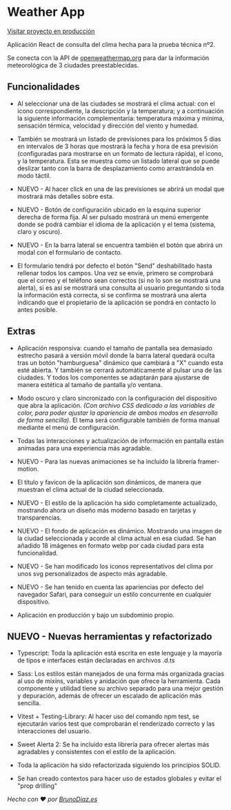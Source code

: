 # Weather App

[Visitar proyecto en producción](https://weatherapp.brunodiaz.es)

Aplicación React de consulta del clima hecha para la prueba técnica nº2.

Se conecta con la API de [openweathermap.org](https://openweathermap.org) para dar la información meteorológica de 3 ciudades preestablecidas.

## Funcionalidades

* Al seleccionar una de las ciudades se mostrará el clima actual: con el icono correspondiente, la descripción y la temperatura; y a continuación la siguiente información complementaria: temperatura máxima y mínima, sensación térmica, velocidad y dirección del viento y humedad.

* También se mostrará un listado de previsiones para los próximos 5 días en intervalos de 3 horas que mostrará la fecha y hora de esa previsión (configuradas para mostrarse en un formato de lectura rápida), el icono, y la temperatura. Esta se muestra como un listado lateral que se puede deslizar tanto con la barra de desplazamiento como arrastrándola en modo táctil.

* NUEVO - Al hacer click en una de las previsiones se abrirá un modal que mostrará más detalles sobre esta.

* NUEVO - Botón de configuración ubicado en la esquina superior derecha de forma fija. Al ser pulsado mostrará un menú emergente donde se podrá cambiar el idioma de la aplicación y el tema (sistema, claro y oscuro).


* NUEVO - En la barra lateral se encuentra también el botón que abrirá un modal con el formulario de contacto.

* El formulario tendrá por defecto el botón "Send" deshabilitado hasta rellenar todos los campos. Una vez se envíe, primero se comprobará que el correo y el teléfono sean correctos (si no lo son se mostrará una alerta), si es así se mostrará una consulta al usuario preguntando si toda la información está correcta, si se confirma se mostrará una alerta indicando que el propietario de la aplicación se pondrá en contacto lo antes posible.

## Extras

* Aplicación responsiva: cuando el tamaño de pantalla sea demasiado estrecho pasará a versión móvil donde la barra lateral quedará oculta tras un botón "hamburguesa" dinámico que cambiará a "X" cuando esta esté abierta. Y también se cerrará automáticamente al pulsar una de las ciudades. Y todos los componentes se adaptarán para ajustarse de manera estética al tamaño de pantalla y/o ventana.

* Modo oscuro y claro sincronizado con la configuración del dispositivo que abra la aplicación. *(Con archivo CSS dedicado a las variables de color, para poder ajustar la apariencia de ambos modos en desarrollo de forma sencilla)*. El tema será configurable también de forma manual mediante el menú de configuración.

* Todas las interacciones y actualización de información en pantalla están animadas para una experiencia más agradable. 

* NUEVO - Para las nuevas animaciones se ha incluido la librería framer-motion.

* El título y favicon de la aplicación son dinámicos, de manera que muestran el clima actual de la ciudad seleccionada.

* NUEVO - El estilo de la aplicación ha sido completamente actualizado, mostrando ahora un diseño más moderno basado en tarjetas y transparencias.

* NUEVO - El fondo de aplicación es dinámico. Mostrando una imagen de la ciudad seleccionada y acorde al clima actual en esa ciudad. Se han añadido 18 imágenes en formato webp por cada ciudad para esta funcionalidad.

* NUEVO - Se han modificado los iconos representativos del clima por unos svg personalizados de aspecto más agradable.

* NUEVO - Se han tenido en cuenta las apariencias por defecto del navegador Safari, para conseguir un estilo concurrente en cualquier dispositivo.

* Aplicación en producción y bajo un subdominio propio.

## NUEVO - Nuevas herramientas y refactorizado

* Typescript: Toda la aplicación está escrita en este lenguaje y la mayoría de tipos e interfaces están declaradas en archivos .d.ts

* Sass: Los estilos están manejados de una forma más organizada gracias al uso de mixins, variables y anidación que ofrece la herramienta. Cada componente y utilidad tiene su archivo separado para una mejor gestión y depuración, además de ofrecer un escalado de aplicación más sencilla.

* Vitest + Testing-Library: Al hacer uso del comando npm test, se ejecutarán varios test que comprobarán el renderizado correcto y las interacciones del usuario.

* Sweet Alerta 2: Se ha incluido esta librería para ofrecer alertas más agradables y consistentes con el estilo de la aplicación.

* Toda la aplicación ha sido refactorizada siguiendo los principios SOLID.

* Se han creado contextos para hacer uso de estados globales y evitar el "prop drilling"

*Hecho con ♥ por [BrunoDiaz.es](https://www.brunodiaz.es)*